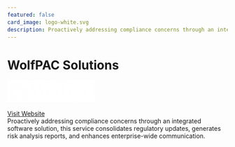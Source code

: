 ```yaml
---
featured: false
card_image: logo-white.svg
description: Proactively addressing compliance concerns through an integrated software solution, this service consolidates regulatory updates, generates risk analysis reports, and enhances enterprise-wide communication.
---
```


# WolfPAC Solutions
<img src="logo-white.svg" alt="Logo" style="max-width: 200px; height: auto;">

<a href="https://www.wolfpacsolutions.com/solutions/regulatory-compliance-risk-management-software/">Visit Website</a>  
Proactively addressing compliance concerns through an integrated software solution, this service consolidates regulatory updates, generates risk analysis reports, and enhances enterprise-wide communication.
